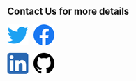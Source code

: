 ## Contact Us for more details
<!-- Please don't remove this: Grab your social icons from https://github.com/carlsednaoui/gitsocial -->

<!-- display the social media buttons in your README -->

[![Twitter][1.1]][1] <pad>&nbsp;</pad>
[![Facebook][2.1]][2] <pad>&nbsp;</pad>
<!-- [![Instagram][3.1]][3] <pad>&nbsp;</pad> -->
[![LinkedIn][4.1]][4] <pad>&nbsp;</pad>
[![GitHub][5.1]][5] <pad>&nbsp;</pad>



<!-- links to social media icons -->
<!-- no need to change these -->

<!-- icons with padding -->

[1.1]: Images/Twitter.png (twitter icon)
[2.1]: Images/Facebook.png (facebook icon)
[3.1]: Images/Insta.png (instagram icon)
[4.1]: Images/LinkedIn.png (linkedin icon)
[5.1]: Images/GitHub.png (github icon)


<!-- links to your social media accounts -->
<!-- update these accordingly -->

[1]: https://twitter.com/recasta_cloud
[2]: https://www.facebook.com/recastacloud
[3]: https://www.instagram.com/#
[4]: https://www.linkedin.com/company/recasta
[5]: http://www.github.com/recasta
